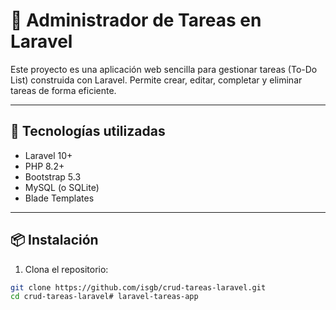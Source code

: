 # 📝 Administrador de Tareas en Laravel

Este proyecto es una aplicación web sencilla para gestionar tareas (To-Do List) construida con Laravel. Permite crear, editar, completar y eliminar tareas de forma eficiente.

---

## 🚀 Tecnologías utilizadas

- Laravel 10+
- PHP 8.2+
- Bootstrap 5.3
- MySQL (o SQLite)
- Blade Templates

---

## 📦 Instalación

1. Clona el repositorio:

```bash
git clone https://github.com/isgb/crud-tareas-laravel.git
cd crud-tareas-laravel# laravel-tareas-app
